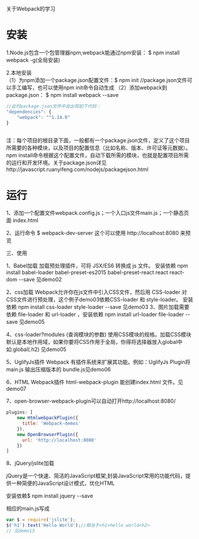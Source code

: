 关于Webpack的学习

# 安装

1.Node.js包含一个包管理器npm,webpack能通过npm安装：
$ npm install webpack -g(全局安装)

2.本地安装  
（1）为npm添加一个package.json配置文件：$ npm init
//package.json文件可以手工编写，也可以使用npm init命令自动生成
（2）添加webpack到 package.json：
$ npm install webpack --save

```js
//此时package.json文件中会出现如下代码：  
"dependencies": {
    "webpack": "^1.14.0"
}
  
```

注：每个项目的根目录下面，一般都有一个package.json文件，定义了这个项目所需要的各种模块，以及项目的配置信息（比如名称、版本、许可证等元数据）。npm install命令根据这个配置文件，自动下载所需的模块，也就是配置项目所需的运行和开发环境。关于package.json详见http://javascript.ruanyifeng.com/nodejs/packagejson.html

# 运行

1、添加一个配置文件webpack.config.js；一个入口js文件main.js；一个静态页面 index.html

2、运行命令 $ webpack-dev-server 这个可以使用 http://localhost:8080 来预览

三、使用

1、Babel加载 加载预处理插件，可将 JSX/ES6 转换成 js 文件。
安装依赖  npm install babel-loader babel-preset-es2015 babel-preset-react react react-dom --save
见demo02

2、css加载 Webpack允许你在js文件中引入CSS文件，然后用 CSS-loader 对CSS文件进行预处理，这个例子demo03依赖CSS-loader 和 style-loader。 安装依赖
 npm install css-loader style-loader --save
见demo03
3、图片加载需要依赖 file-loader 和 url-loader ，安装依赖
npm install url-loader file-loader --save
见demo05

4、css-loader?modules (查询模块的参数) 使用CSS模块的规格。加载CSS模块默认是本地作用域，如果你要将CSS作用于全局，你得将选择器放入global中如:global(.h2) 见demo05

5、UglifyJs插件 Webpack 有插件系统来扩展其功能。例如：UglifyJs Plugin将 main.js 输出压缩版本的 bundle.js见demo06

6、HTML Webpack插件 html-webpack-plugin 能创建index.html 文件。见demo07

7、open-browser-webpack-plugin可以自动打开http://localhost:8080/

```js
plugins: [
    new HtmlwebpackPlugin({
      title: 'Webpack-demos'
    }),
    new OpenBrowserPlugin({
      url: 'http://localhost:8080'
    })
]
```

8、jQuery/jslite加载

jQuery是一个快速、简洁的JavaScript框架,封装JavaScript常用的功能代码，提供一种简便的JavaScript设计模式，优化HTML

安装依赖$ npm install jquery --save

相应的main.js写成

```js
var $ = require('jslite');
$('h1').text('Hello World');//相当于<h1>hello world<h2>
// 见demo13
```
